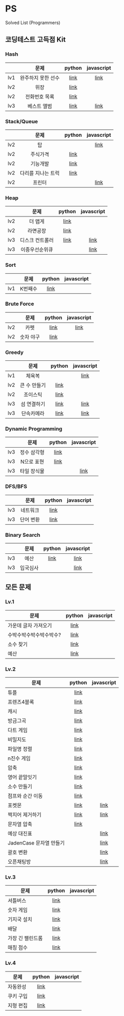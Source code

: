 # PS

Solved List (Programmers)

## 코딩테스트 고득점 Kit 
### Hash
|  | 문제 | python | javascript |
| --- | :---: | :---: | :---: |
| lv1 | 완주하지 못한 선수 | [link](Programmers/코딩테스트%20고득점%20Kit/Hash/완주하지%20못한%20선수(hash%20lv1).py) | [link](Programmers/코딩테스트%20고득점%20Kit/Hash/완주하지%20못한%20선수(hash%20lv1).js) |
| lv2 | 위장 | [link](Programmers/코딩테스트%20고득점%20Kit/Hash/위장(hash%20lv2).py) |  |
| lv2 | 전화번호 목록 | [link](Programmers/코딩테스트%20고득점%20Kit/Hash/전화번호%20목록(hash%20lv2).py) |  |
| lv3 | 베스트 앨범 | [link](Programmers/코딩테스트%20고득점%20Kit/Hash/베스트%20앨범(hash%20lv3).py) | [link](Programmers/코딩테스트%20고득점%20Kit/Hash/베스트%20앨범.js) |

### Stack/Queue
|  | 문제 | python | javascript |
| --- | :---: | :---: | :---: |
| lv2 | 탑 |  | [link](Programmers/코딩테스트%20고득점%20Kit/Stack-Queue/탑(스택-큐%20lv2).js) |
| lv2 | 주식가격 | [link](Programmers/코딩테스트%20고득점%20Kit/Stack-Queue/주식가격(stack_queue%20lv2).py) |  |
| lv2 | 기능개발 | [link](Programmers/코딩테스트%20고득점%20Kit/Stack-Queue/기능개발(stack_queue%20lv2).py) |  |
| lv2 | 다리를 지나는 트럭 | [link](Programmers/코딩테스트%20고득점%20Kit/Stack-Queue/다리를%20지나는%20트럭(lv2).py) |  |
| lv2 | 프린터 |  | [link](Programmers/코딩테스트%20고득점%20Kit/Stack-Queue/프린터.js) |

### Heap
|  | 문제 | python | javascript |
| --- | :---: | :---: | :---: |
| lv2 | 더 맵게 | [link](Programmers/코딩테스트%20고득점%20Kit/Heap/더%20맵게(lv2).py) |  |
| lv2 | 라면공장 | [link](Programmers/코딩테스트%20고득점%20Kit/Heap/라면공장(lv2).py) |  |
| lv3 | 디스크 컨트롤러 | [link](Programmers/코딩테스트%20고득점%20Kit/Heap/디스크%20컨트롤러(lv3).py) | [link](Programmers/코딩테스트%20고득점%20Kit/Heap/디스크컨트롤러.js) |
| lv3 | 이중우선순위큐 |  | [link](Programmers/코딩테스트%20고득점%20Kit/Heap/이중우선순위큐.js) |

### Sort
|  | 문제 | python | javascript |
| --- | :---: | :---: | :---: |
| lv1 | K번째수 | [link](Programmers/코딩테스트%20고득점%20Kit/Sort/K번째수(lv1).py) |  |

### Brute Force
|  | 문제 | python | javascript |
| --- | :---: | :---: | :---: |
| lv2 | 카펫 | [link](Programmers/코딩테스트%20고득점%20Kit/BF/카펫(BF%20lv2).py) | [link](Programmers/코딩테스트%20고득점%20Kit/BF/카펫.js) |
| lv2 | 숫자 야구 | [link](Programmers/코딩테스트%20고득점%20Kit/BF/숫자%20야구(lv2).py) |  |

### Greedy
|  | 문제 | python | javascript |
| --- | :---: | :---: | :---: |
| lv1 | 체육복 |  | [link](Programmers/코딩테스트%20고득점%20Kit/Greedy/체육복.js) |
| lv2 | 큰 수 만들기 | [link](Programmers/코딩테스트%20고득점%20Kit/Greedy/큰%20수%20만들기(greedy%20lv2).py) |  |
| lv2 | 조이스틱 | [link](Programmers/코딩테스트%20고득점%20Kit/Greedy/조이스틱(greedy%20lv2).py) |  |
| lv3 | 섬 연결하기 | [link](Programmers/코딩테스트%20고득점%20Kit/Greedy/섬%20연결하기(greedy%20lv3).py) | [link](Programmers/코딩테스트%20고득점%20Kit/Greedy/섬연결하기.js) |
| lv3 | 단속카메라 | [link](Programmers/코딩테스트%20고득점%20Kit/Greedy/단속카메라(greedy%20lv3).py) | [link](Programmers/코딩테스트%20고득점%20Kit/Greedy/단속카메라.js) |
### Dynamic Programming
|  | 문제 | python | javascript |
| --- | :---: | :---: | :---: |
| lv3 | 정수 삼각형 | [link](Programmers/코딩테스트%20고득점%20Kit/DP/정수%20삼각형(lv3).py) |  |
| lv3 | N으로 표현 | [link](Programmers/코딩테스트%20고득점%20Kit/DP/N으로%20표현(lv3).py) |  |
| lv3 | 타일 장식물 |  | [link](Programmers/코딩테스트%20고득점%20Kit/DP/타일%20장식물.js) |

### DFS/BFS
|  | 문제 | python | javascript |
| --- | :---: | :---: | :---: |
| lv3 | 네트워크 | [link](Programmers/코딩테스트%20고득점%20Kit/DFS-BFS/네트워크(lv3).py) |  |
| lv3 | 단어 변환 | [link](Programmers/코딩테스트%20고득점%20Kit/DFS-BFS/단어%20변환(lv3).py) |  |

### Binary Search
|  | 문제 | python | javascript |
| --- | :---: | :---: | :---: |
| lv3 | 예산 | [link](Programmers/코딩테스트%20고득점%20Kit/BinarySearch/예산.py) | [link](Programmers/코딩테스트%20고득점%20Kit/BinarySearch/예산.js) |
| lv3 | 입국심사 |  | [link](Programmers/코딩테스트%20고득점%20Kit/BinarySearch/입국심사.js) |
## 모든 문제
### Lv.1
| 문제 | python | javascript |
| --- | :---: | :---: |
| 가운데 글자 가져오기 | [link](Programmers/Lv1/가운데-글자-가져오기.py) |  |
| 수박수박수박수박수박수? | [link](Programmers/Lv1/수박수박수박수박수박수.py) |  |
| 소수 찾기 | [link](Programmers/Lv1/소수-찾기.py) |  |
| 예산 | [link](Programmers/Lv1/예산.py) |  |

### Lv.2
| 문제 | python | javascript |
| --- | :---: | :---: |
| 튜플 | [link](Programmers/Lv2/튜플.py) |  |
| 프렌즈4블록 | [link](Programmers/Lv2/프렌즈4블록.py) |  |
| 캐시 | [link](Programmers/Lv2/캐시.py) |  |
| 방금그곡 | [link](Programmers/Lv2/방금그곡.py) |  |
| 다트 게임 | [link](Programmers/Lv2/다트%20게임.py) |  |
| 비밀지도 | [link](Programmers/Lv2/비밀지도.py) |  |
| 파일명 정렬 | [link](Programmers/Lv2/파일명%20정렬.py) |  |
| n진수 게임 | [link](Programmers/Lv2/n진수%20게임.py) |  |
| 압축 | [link](Programmers/Lv2/압축.py) |  |
| 영어 끝말잇기 | [link](Programmers/Lv2/영어%20끝말잇기.py) |  |
| 소수 만들기 | [link](Programmers/Lv2/소수%20만들기.py) |  |
| 점프와 순간 이동 | [link](Programmers/Lv2/점프와%20순간%20이동.py) |  |
| 포켓몬 | [link](Programmers/Lv2/포켓몬.py) | [link](Programmers/Lv2/포켓몬.js) |
| 짝지어 제거하기 | [link](Programmers/Lv2/짝지어%20제거하기.py) | [link](Programmers/Lv2/짝지어%20제거하기.js) |
| 문자열 압축 | [link](Programmers/Lv2/문자열%20압축.py) |  |
| 예상 대진표 |  | [link](Programmers/Lv2/예상%20대진표.js) |
| JadenCase 문자열 만들기 |  | [link](Programmers/Lv2/JadenCase%20문자열%20만들기.js) |
| 괄호 변환 |  | [link](Programmers/Lv2/괄호%20변환.js) |
| 오픈채팅방 |  | [link](Programmers/Lv2/오픈채팅방.js) |
### Lv.3
| 문제 | python | javascript |
| --- | :---: | :---: |
| 셔틀버스 | [link](Programmers/Lv3/셔틀버스.py) |  |
| 숫자 게임 | [link](Programmers/Lv3/숫자%20게임.py) |  |
| 기지국 설치 | [link](Programmers/Lv3/기지국%20설치.py) |  |
| 배달 | [link](Programmers/Lv3/배달.py) |  |
| 가장 긴 팰린드롬 | [link](Programmers/Lv3/가장%20긴%20팰린드롬.py) |  |
| 매칭 점수 | [link](Programmers/Lv3/매칭%20점수.py) |  |

### Lv.4
| 문제 | python | javascript |
| --- | :---: | :---: |
| 자동완성 | [link](Programmers/Lv4/자동완성.py) |  |
| 쿠키 구입 | [link](Programmers/Lv4/쿠키%20구입.py) |  |
| 지형 편집 | [link](Programmers/Lv4/지형%20편집.py) |  |